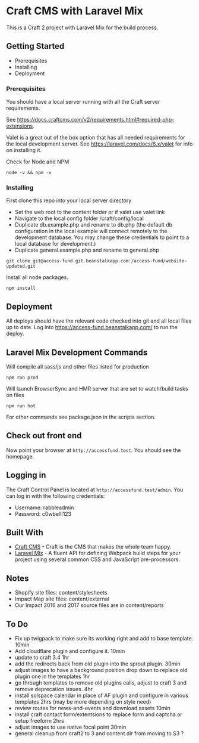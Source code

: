 # Craft CMS with Laravel Mix #

This is a Craft 2 project with Laravel Mix for the build process.


## Getting Started ##

* Prerequisites 
* Installing
* Deployment


### Prerequisites

You should have a local server running with all the Craft server requirements.

See https://docs.craftcms.com/v2/requirements.html#required-php-extensions.

Valet is a great out of the box option that has all needed requirements for the local development server.
See https://laravel.com/docs/6.x/valet for info on installing it.


Check for Node and NPM

```
node -v && npm -v
```

### Installing

First clone this repo into your local server directory


* Set the web root to the content folder or if valet use valet link
* Navigate to the local config folder /craft/config/local
* Duplicate db.example.php and rename to db.php (the default db configuration in the local example will connect remotely to the development database. You may change these credentials to point to a local database for development.)
* Duplicate general.example.php and rename to general.php

```
git clone git@access-fund.git.beanstalkapp.com:/access-fund/website-updated.git
```

Install all node packages.

```
npm install
```


## Deployment
All deploys should have the relevant code checked into git and all local files up to date. Log into https://access-fund.beanstalkapp.com/ to run the deploy.


## Laravel Mix Development Commands

Will compile all sass/js and other files listed for production

```
npm run prod
```

Will launch BrowserSync and HMR server that are set to watch/build tasks on files

```
npm run hot
```

For other commands see package.json in the scripts section.

## Check out front end

Now point your browser at `http://accessfund.test`. You should see the homepage.

## Logging in

The Craft Control Panel is located at `http://accessfund.test/admin`. You can log in with the following credentials:

* Username: rabbleadmin
* Password: c0wbell!123


## Built With

* [Craft CMS](https://craftcms.com/) - Craft is the CMS that makes the whole team happy.
* [Laravel Mix](https://laravel.com/docs/6.0/mix) - A fluent API for defining Webpack build steps for your project using several common CSS and JavaScript pre-processors. 

## Notes
* Shopify site files: content/stylesheets
* Impact Map site files: content/external
* Our Impact 2016 and 2017 source files are in content/reports


## To Do

* Fix up twigpack to make sure its working right and add to base template. 10min
* Add cloudflare plugin and configure it. 10min
* update to craft 3.4 1hr
* add the redirects back from old plugin into the sprout plugin. 30min
* adjust images to have a background position drop down to replace old plugin one in the templates 1hr
* go through templates to remove old plugins calls, adjust to craft 3 and remove deprecation issues. 4hr
* install solspace calendar in place of AF plugin and configure in various templates 2hrs (may be more depending on style need)
* review routes for news-and-events and download assets 10min
* install craft contact form/extentsions to replace form and captcha or setup freeform 2hrs 
* adjust images to use native focal point 30min
* general cleanup from craft2 to 3 and content dir from moving to S3 ?



